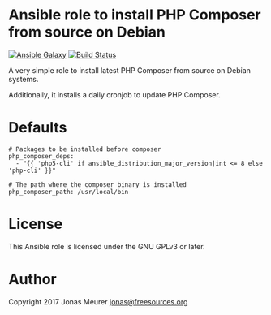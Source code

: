 # Ansible role to install PHP Composer from source on Debian

[![Ansible Galaxy](http://img.shields.io/badge/ansible--galaxy-php-composer-blue.svg)](https://galaxy.ansible.com/mejo-/php-composer/) [![Build Status](https://travis-ci.org/mejo-/ansible-role-php-composer.svg?branch=master)](https://travis-ci.org/mejo-/ansible-role-php-composer)

A very simple role to install latest PHP Composer from source on Debian
systems.

Additionally, it installs a daily cronjob to update PHP Composer.

# Defaults

```
# Packages to be installed before composer
php_composer_deps:
  - "{{ 'php5-cli' if ansible_distribution_major_version|int <= 8 else 'php-cli' }}"

# The path where the composer binary is installed
php_composer_path: /usr/local/bin
```

# License

This Ansible role is licensed under the GNU GPLv3 or later.

# Author

Copyright 2017 Jonas Meurer <jonas@freesources.org>
